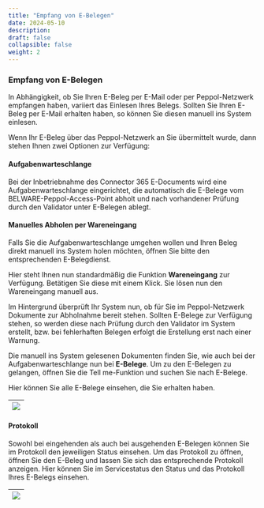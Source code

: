 ```yaml
---
title: "Empfang von E-Belegen"
date: 2024-05-10
description: 
draft: false
collapsible: false
weight: 2
---
```

### Empfang von E-Belegen

In Abhängigkeit, ob Sie Ihren E-Beleg per E-Mail oder per Peppol-Netzwerk empfangen haben, variiert das Einlesen Ihres Belegs. Sollten Sie Ihren E-Beleg per E-Mail erhalten haben, so können Sie diesen manuell ins System einlesen.

Wenn Ihr E-Beleg über das Peppol-Netzwerk an Sie übermittelt wurde, dann stehen Ihnen zwei Optionen zur Verfügung:

#### Aufgabenwarteschlange
Bei der Inbetriebnahme des Connector 365 E-Documents wird eine Aufgabenwarteschlange eingerichtet, die automatisch die E-Belege vom BELWARE-Peppol-Access-Point abholt und nach vorhandener Prüfung durch den Validator unter E-Belegen ablegt.

#### Manuelles Abholen per Wareneingang
Falls Sie die Aufgabenwarteschlange umgehen wollen und Ihren Beleg direkt manuell ins System holen möchten, öffnen Sie bitte den entsprechenden E-Belegdienst. 

Hier steht Ihnen nun standardmäßig die Funktion **Wareneingang** zur Verfügung. Betätigen Sie diese mit einem Klick. Sie lösen nun den Wareneingang manuell aus. 

Im Hintergrund überprüft Ihr System nun, ob für Sie im Peppol-Netzwerk Dokumente zur Abholnahme bereit stehen. Sollten E-Belege zur Verfügung stehen, so werden diese nach Prüfung durch den Validator im System erstellt, bzw. bei fehlerhaften Belegen erfolgt die Erstellung erst nach einer Warnung.

Die manuell ins System gelesenen Dokumenten finden Sie, wie auch bei der Aufgabenwarteschlange nun bei **E-Belege**. Um zu den E-Belegen zu gelangen, öffnen Sie die Tell me-Funktion und suchen Sie nach E-Belege.

Hier können Sie alle E-Belege einsehen, die Sie erhalten haben.

|![](images/apps/E-Documents_Wareneingang_DEU.png)|
|-|

#### Protokoll
Sowohl bei eingehenden als auch bei ausgehenden E-Belegen können Sie im Protokoll den jeweiligen Status einsehen. Um das Protokoll zu öffnen, öffnen Sie den E-Beleg und lassen Sie sich das entsprechende Protokoll anzeigen. Hier können Sie im Servicestatus den Status und das Protokoll Ihres E-Belegs einsehen. 

|![](images/apps/E-Documents_Protokoll_Eingehend_DEU.png)|
|-|

